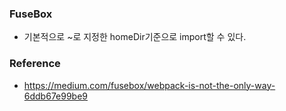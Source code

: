 ### FuseBox
- 기본적으로 ~로 지정한 homeDir기준으로 import할 수 있다.


### Reference
- https://medium.com/fusebox/webpack-is-not-the-only-way-6ddb67e99be9
